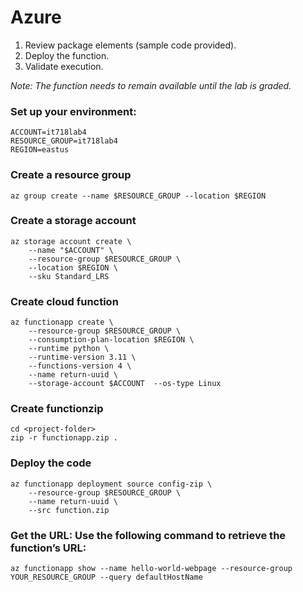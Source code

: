 # Azure												
1.	Review package elements (sample code provided).
2.	Deploy the function.
3.	Validate execution.

*Note: The function needs to remain available until the lab is graded.*

### Set up your environment:
```
ACCOUNT=it718lab4
RESOURCE_GROUP=it718lab4
REGION=eastus
```
### Create a resource group
```
az group create --name $RESOURCE_GROUP --location $REGION
```
### Create a storage account
```
az storage account create \
    --name "$ACCOUNT" \
    --resource-group $RESOURCE_GROUP \
    --location $REGION \
    --sku Standard_LRS
```
### Create cloud function
```
az functionapp create \
    --resource-group $RESOURCE_GROUP \
    --consumption-plan-location $REGION \
    --runtime python \
    --runtime-version 3.11 \
    --functions-version 4 \
    --name return-uuid \
    --storage-account $ACCOUNT  --os-type Linux
```
### Create functionzip
```
cd <project-folder>
zip -r functionapp.zip .
```
### Deploy the code
```
az functionapp deployment source config-zip \
    --resource-group $RESOURCE_GROUP \
    --name return-uuid \
    --src function.zip
```
### Get the URL: Use the following command to retrieve the function’s URL:
```
az functionapp show --name hello-world-webpage --resource-group YOUR_RESOURCE_GROUP --query defaultHostName
```
